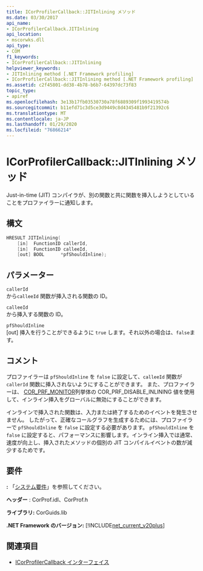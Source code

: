 ```yaml
---
title: ICorProfilerCallback::JITInlining メソッド
ms.date: 03/30/2017
api_name:
- ICorProfilerCallback.JITInlining
api_location:
- mscorwks.dll
api_type:
- COM
f1_keywords:
- ICorProfilerCallback::JITInlining
helpviewer_keywords:
- JITInlining method [.NET Framework profiling]
- ICorProfilerCallback::JITInlining method [.NET Framework profiling]
ms.assetid: c2f45801-dd38-4b78-b6b7-64397dc73f83
topic_type:
- apiref
ms.openlocfilehash: 3e13b17fb03530730a78f6889309f1993419574b
ms.sourcegitcommit: b11efd71c3d5ce3d9449c8d4345481b9f21392c6
ms.translationtype: MT
ms.contentlocale: ja-JP
ms.lasthandoff: 01/29/2020
ms.locfileid: "76866214"
---
```

# <a name="icorprofilercallbackjitinlining-method"></a>ICorProfilerCallback::JITInlining メソッド
Just-in-time (JIT) コンパイラが、別の関数と共に関数を挿入しようとしていることをプロファイラーに通知します。  
  
## <a name="syntax"></a>構文  
  
```cpp  
HRESULT JITInlining(  
    [in]  FunctionID callerId,  
    [in]  FunctionID calleeId,  
    [out] BOOL      *pfShouldInline);  
```  
  
## <a name="parameters"></a>パラメーター  
 `callerId`  
 から`calleeId` 関数が挿入される関数の ID。  
  
 `calleeId`  
 から挿入する関数の ID。  
  
 `pfShouldInline`  
 [out] 挿入を行うことができるように `true` します。それ以外の場合は、`false`ます。  
  
## <a name="remarks"></a>コメント  
 プロファイラーは `pfShouldInline` を `false` に設定して、`calleeId` 関数が `callerId` 関数に挿入されないようにすることができます。 また、プロファイラーは、 [COR_PRF_MONITOR](cor-prf-monitor-enumeration.md)列挙体の COR_PRF_DISABLE_INLINING 値を使用して、インライン挿入をグローバルに無効にすることができます。  
  
 インラインで挿入された関数は、入力または終了するためのイベントを発生させません。 したがって、正確なコールグラフを生成するためには、プロファイラーで `pfShouldInline` を `false` に設定する必要があります。 `pfShouldInline` を `false` に設定すると、パフォーマンスに影響します。インライン挿入では通常、速度が向上し、挿入されたメソッドの個別の JIT コンパイルイベントの数が減少するためです。  
  
## <a name="requirements"></a>要件  
 **:** 「[システム要件](../../../../docs/framework/get-started/system-requirements.md)」を参照してください。  
  
 **ヘッダー** : CorProf.idl、CorProf.h  
  
 **ライブラリ:** CorGuids.lib  
  
 **.NET Framework のバージョン:** [!INCLUDE[net_current_v20plus](../../../../includes/net-current-v20plus-md.md)]  
  
## <a name="see-also"></a>関連項目

- [ICorProfilerCallback インターフェイス](icorprofilercallback-interface.md)
